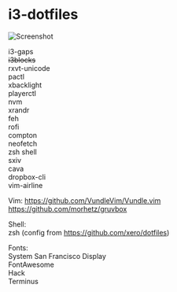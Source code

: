 # i3-dotfiles
  
![Screenshot](https://i.imgur.com/9EutC1a.png)  
   
i3-gaps  
~~i3blocks~~  
rxvt-unicode  
pactl  
xbacklight  
playerctl  
nvm  
xrandr  
feh  
rofi  
compton  
neofetch  
zsh shell  
sxiv  
cava  
dropbox-cli  
vim-airline

Vim:
https://github.com/VundleVim/Vundle.vim  
https://github.com/morhetz/gruvbox
  
Shell:  
zsh (config from https://github.com/xero/dotfiles)  
  
Fonts:  
System San Francisco Display  
FontAwesome  
Hack  
Terminus  
